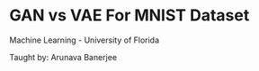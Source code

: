 # GAN vs VAE For MNIST Dataset

Machine Learning - University of Florida

Taught by: Arunava Banerjee
